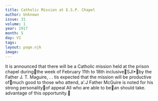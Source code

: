 ```yaml
---
title: Catholic Mission at E.S.P. Chapel
author: Unknown
issue: 31
volume: 1
year: 1917
month: 5
day: VI
tags:
layout: page.njk
image:
---
```

 It is announced that there will be a Catholic mission held at the prison chapel duringthe week of February 11th to 18th inclusiveSJI•by the Father J. T. Maguire, . . tis expected that the mission will be productive ofmuch good to those who attend, a'.J Father McGuire is noted for his strong personalityof appeal All who are able to bean should take. advantage of this opportunity.
